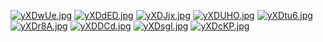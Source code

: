 [![yXDwUe.jpg](https://s3.ax1x.com/2021/02/24/yXDwUe.jpg)](https://imgtu.com/i/yXDwUe)
[![yXDdED.jpg](https://s3.ax1x.com/2021/02/24/yXDdED.jpg)](https://imgtu.com/i/yXDdED)
[![yXDJjx.jpg](https://s3.ax1x.com/2021/02/24/yXDJjx.jpg)](https://imgtu.com/i/yXDJjx)
[![yXDUHO.jpg](https://s3.ax1x.com/2021/02/24/yXDUHO.jpg)](https://imgtu.com/i/yXDUHO)
[![yXDtu6.jpg](https://s3.ax1x.com/2021/02/24/yXDtu6.jpg)](https://imgtu.com/i/yXDtu6)
[![yXDr8A.jpg](https://s3.ax1x.com/2021/02/24/yXDr8A.jpg)](https://imgtu.com/i/yXDr8A)
[![yXDDCd.jpg](https://s3.ax1x.com/2021/02/24/yXDDCd.jpg)](https://imgtu.com/i/yXDDCd)
[![yXDsgI.jpg](https://s3.ax1x.com/2021/02/24/yXDsgI.jpg)](https://imgtu.com/i/yXDsgI)
[![yXDcKP.jpg](https://s3.ax1x.com/2021/02/24/yXDcKP.jpg)](https://imgtu.com/i/yXDcKP)